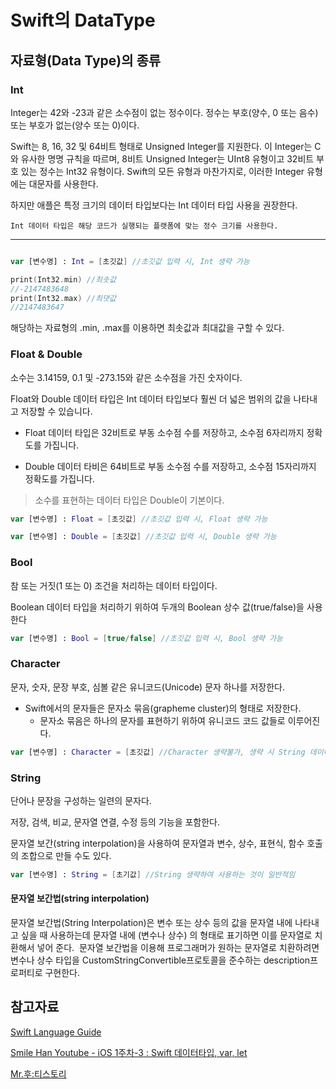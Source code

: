 # Swift의 DataType


## 자료형(Data Type)의 종류

### Int
Integer는 42와 -23과 같은 소수점이 없는 정수이다. 정수는 부호(양수, 0 또는 음수) 또는 부호가 없는(양수 또는 0)이다.

Swift는 8, 16, 32 및 64비트 형태로 Unsigned Integer를 지원한다. 이 Integer는 C와 유사한 명명 규칙을 따르며, 8비트 Unsigned Integer는 UInt8 유형이고 32비트 부호 있는 정수는 Int32 유형이다. Swift의 모든 유형과 마찬가지로, 이러한 Integer 유형에는 대문자를 사용한다.

하지만 애플은 특정 크기의 데이터 타입보다는 Int 데이터 타입 사용을 권장한다.

    Int 데이터 타입은 해당 코드가 실행되는 플랫폼에 맞는 정수 크기를 사용한다.

***

```swift

var [변수명] : Int = [초깃값] //초깃값 입력 시, Int 생략 가능

print(Int32.min) //최솟값
//-2147483648
print(Int32.max) //최댓값
//2147483647
```

해당하는 자료형의 .min, .max를 이용하면 최솟값과 최대값을 구할 수 있다.

### Float & Double

소수는 3.14159, 0.1 및 -273.15와 같은 소수점을 가진 숫자이다.

Float와 Double 데이터 타입은 Int 데이터 타입보다 훨씬 더 넓은 범위의 값을 나타내고 저장할 수 있습니다.

* Float 데이터 타입은 32비트로 부동 소수점 수를 저장하고, 소수점 6자리까지 정확도를 가집니다.

* Double 데이터 타비은 64비트로 부동 소수점 수를 저장하고, 소수점 15자리까지 정확도를 가집니다. 

> 소수를 표현하는 데이터 타입은 Double이 기본이다.

```swift
var [변수명] : Float = [초깃값] //초깃값 입력 시, Float 생략 가능 

var [변수명] : Double = [초깃값] //초깃값 입력 시, Double 생략 가능
```

### Bool

참 또는 거짓(1 또는 0) 조건을 처리하는 데이터 타입이다.

Boolean 데이터 타입을 처리하기 위하여 두개의 Boolean 상수 값(true/false)을 사용한다

```swift
var [변수명] : Bool = [true/false] //초깃값 입력 시, Bool 생략 가능
```

### Character

문자, 숫자, 문장 부호, 심볼 같은 유니코드(Unicode) 문자 하나를 저장한다.
* Swift에서의 문자들은 문자소 묶음(grapheme cluster)의 형태로 저장한다.
    * 문자소 묶음은 하나의 문자를 표현하기 위하여 유니코드 코드 값들로 이루어진다.

```swift
var [변수명] : Character = [초깃값] //Character 생략불가, 생략 시 String 데이터 타입이 된다.
```

### String

단어나 문장을 구성하는 일련의 문자다.

저장, 검색, 비교, 문자열 연결, 수정 등의 기능을 포함한다.

문자열 보간(string interpolation)을 사용하여 문자열과 변수, 상수, 표현식, 함수 호출의 조합으로 만들 수도 있다.

```swift
var [변수명] : String = [초기값] //String 생략하여 사용하는 것이 일반적임
```

#### 문자열 보간법(string interpolation)
문자열 보간법(String Interpolation)은 변수 또는 상수 등의 값을 문자열 내에 나타내고 싶을 때 사용하는데 문자열 내에 \(변수나 상수) 의 형태로 표기하면 이를 문자열로 치환해서 넣어 준다. 
문자열 보간법을 이용해 프로그래머가 원하는 문자열로 치환하려면 변수나 상수 타입을 CustomStringConvertible프로토콜을 준수하는 description프로퍼티로 구현한다.

## 참고자료
[Swift Language Guide](https://docs.swift.org/swift-book/LanguageGuide/BasicOperators.html)

[Smile Han Youtube - iOS 1주차-3 : Swift 데이터타입, var, let](https://www.youtube.com/watch?v=ct_pOhzeE-U&list=PLJqaIeuL7nuEEROQDRcy4XxC9gU6SYYXb&index=4)

[Mr.후:티스토리](https://effectivecode.tistory.com/970)
